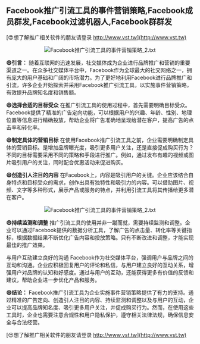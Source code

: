 ## **Facebook推广引流工具的事件营销策略,Facebook成员群发,Facebook过滤机器人,Facebook群群发**

[😍想了解推广相关软件的朋友请登录 http://www.vst.tw](http://www.vst.tw)

 <center><img src="https://vst.tw/MP4/tuiguang/png/0.png" alt="Facebook推广引流工具的事件营销策略_2.txt"></center>

**😄引言：**
随着互联网的迅速发展，社交媒体成为企业进行品牌推广和营销的重要渠道之一。在众多社交媒体平台中，Facebook作为全球最大的社交网络之一，拥有庞大的用户基础和广阔的市场潜力。为了更好地利用Facebook进行品牌推广和引流，许多企业开始探索并采用Facebook推广引流工具，以实施事件营销策略，有效提升品牌知名度和销售额。

**😄选择合适的目标受众**
在推广引流工具的使用过程中，首先需要明确目标受众。Facebook提供了精准的广告定向功能，可以根据用户的兴趣、年龄、性别、地理位置等信息进行精确投放，帮助企业将广告准确地呈现给潜在客户，提高广告的点击率和转化率。

**😄制定具体的营销目标**
在使用Facebook推广引流工具之前，企业需要明确制定具体的营销目标。是增加品牌曝光度，吸引更多用户关注，还是直接促成购买行为？不同的目标需要采用不同的策略和手段进行推广。例如，通过发布有趣的视频或图片吸引用户的关注，同时配合优惠活动来促进购买。

**😄创造引人注目的内容**
在Facebook上，内容是吸引用户的关键。企业应该结合自身特点和目标受众的需求，创作出具有独特性和吸引力的内容。可以借助图片、视频、文字等多种形式，展示产品或服务的特点，并利用引流工具将其传播给更多潜在客户。

 <center><img src="https://vst.tw/MP4/tuiguang/png/2.png" alt="Facebook推广引流工具的事件营销策略_2.txt"></center>

**😄持续监测和调整**
推广引流工具的使用并非一蹴而就，需要持续监测和调整。企业可以通过Facebook提供的数据分析工具，了解广告的点击量、转化率等关键指标，根据数据结果不断优化广告内容和投放策略。只有不断改进和调整，才能实现最佳的推广效果。

与用户互动建立良好的沟通
Facebook作为社交媒体平台，强调用户与品牌之间的互动和沟通。企业应积极回复用户的评论和私信，与用户建立良好的互动关系，增强用户对品牌的认知和好感度。通过与用户的互动，还能获得更多有价值的反馈和建议，帮助企业进一步优化产品和服务。

**😄结论：**
Facebook推广引流工具为企业实施事件营销策略提供了有力的支持。通过精准的广告定向、创造引人注目的内容、持续监测和调整以及与用户的互动，企业可以提高品牌知名度、吸引更多用户关注，并促成购买行为。然而，在使用这些工具时，企业也需要注意合规性和用户隐私保护，遵守相关法律法规，确保信息安全与合法经营。

[😍想了解推广相关软件的朋友请登录 http://www.vst.tw](http://www.vst.tw)



